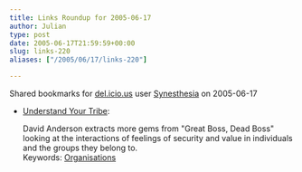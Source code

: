 ```yaml
---
title: Links Roundup for 2005-06-17
author: Julian
type: post
date: 2005-06-17T21:59:59+00:00
slug: links-220 
aliases: ["/2005/06/17/links-220"]

---
```

Shared bookmarks for [del.icio.us][1] user  [Synesthesia][2] on 2005-06-17

  * [Understand Your Tribe][3]:
  
    David Anderson extracts more gems from "Great Boss, Dead Boss" looking at the interactions of feelings of security and value in individuals and the groups they belong to.   
    Keywords: [Organisations][4]

 [1]: https://del.icio.us/
 [2]: https://del.icio.us/synesthesia
 [3]: https://www.agilemanagement.net/Articles/Weblog/UnderstandYourTribe.html "https://www.agilemanagement.net/Articles/Weblog/UnderstandYourTribe.html"
 [4]: https://del.icio.us/synesthesia/Organisations
